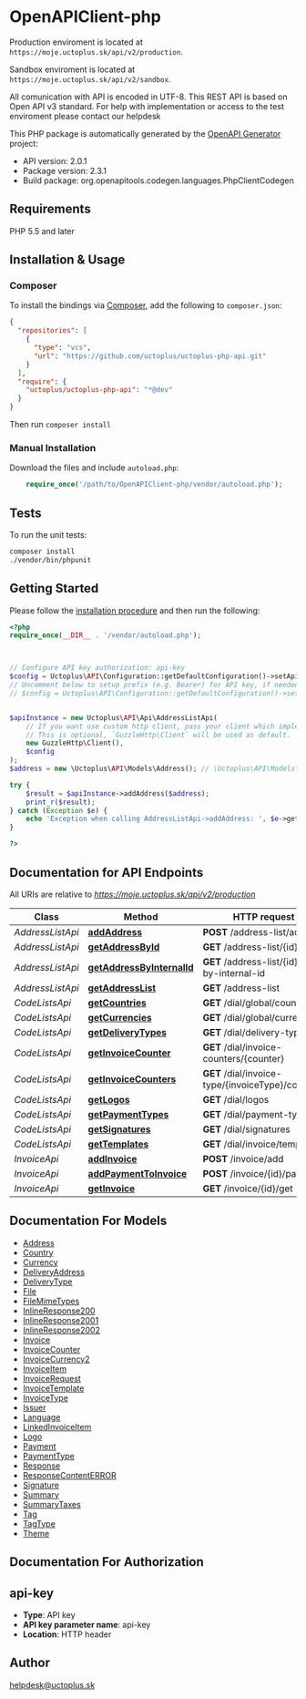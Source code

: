 # OpenAPIClient-php

Production enviroment is located at `https://moje.uctoplus.sk/api/v2/production`.

Sandbox enviroment is located at `https://moje.uctoplus.sk/api/v2/sandbox`.

All comunication with API is encoded in UTF-8. This REST API is based on Open API v3 standard. For help with implementation or access to the test enviroment please contact our helpdesk

This PHP package is automatically generated by the [OpenAPI Generator](https://openapi-generator.tech) project:

- API version: 2.0.1
- Package version: 2.3.1
- Build package: org.openapitools.codegen.languages.PhpClientCodegen

## Requirements

PHP 5.5 and later

## Installation & Usage

### Composer

To install the bindings via [Composer](http://getcomposer.org/), add the following to `composer.json`:

```json
{
  "repositories": [
    {
      "type": "vcs",
      "url": "https://github.com/uctoplus/uctoplus-php-api.git"
    }
  ],
  "require": {
    "uctoplus/uctoplus-php-api": "*@dev"
  }
}
```

Then run `composer install`

### Manual Installation

Download the files and include `autoload.php`:

```php
    require_once('/path/to/OpenAPIClient-php/vendor/autoload.php');
```

## Tests

To run the unit tests:

```bash
composer install
./vendor/bin/phpunit
```

## Getting Started

Please follow the [installation procedure](#installation--usage) and then run the following:

```php
<?php
require_once(__DIR__ . '/vendor/autoload.php');



// Configure API key authorization: api-key
$config = Uctoplus\API\Configuration::getDefaultConfiguration()->setApiKey('api-key', 'YOUR_API_KEY');
// Uncomment below to setup prefix (e.g. Bearer) for API key, if needed
// $config = Uctoplus\API\Configuration::getDefaultConfiguration()->setApiKeyPrefix('api-key', 'Bearer');


$apiInstance = new Uctoplus\API\Api\AddressListApi(
    // If you want use custom http client, pass your client which implements `GuzzleHttp\ClientInterface`.
    // This is optional, `GuzzleHttp\Client` will be used as default.
    new GuzzleHttp\Client(),
    $config
);
$address = new \Uctoplus\API\Models\Address(); // \Uctoplus\API\Models\Address | Address

try {
    $result = $apiInstance->addAddress($address);
    print_r($result);
} catch (Exception $e) {
    echo 'Exception when calling AddressListApi->addAddress: ', $e->getMessage(), PHP_EOL;
}

?>
```

## Documentation for API Endpoints

All URIs are relative to *https://moje.uctoplus.sk/api/v2/production*

Class | Method | HTTP request | Description
------------ | ------------- | ------------- | -------------
*AddressListApi* | [**addAddress**](docs/Api/AddressListApi.md#addaddress) | **POST** /address-list/add | addAddress
*AddressListApi* | [**getAddressById**](docs/Api/AddressListApi.md#getaddressbyid) | **GET** /address-list/{id}/get | getAddressById.
*AddressListApi* | [**getAddressByInternalId**](docs/Api/AddressListApi.md#getaddressbyinternalid) | **GET** /address-list/{id}/get-by-internal-id | getAddressByInternalId.
*AddressListApi* | [**getAddressList**](docs/Api/AddressListApi.md#getaddresslist) | **GET** /address-list | getAddressList
*CodeListsApi* | [**getCountries**](docs/Api/CodeListsApi.md#getcountries) | **GET** /dial/global/countries | getCountries
*CodeListsApi* | [**getCurrencies**](docs/Api/CodeListsApi.md#getcurrencies) | **GET** /dial/global/currencies | getCurrencies
*CodeListsApi* | [**getDeliveryTypes**](docs/Api/CodeListsApi.md#getdeliverytypes) | **GET** /dial/delivery-types | getDeliveryTypes
*CodeListsApi* | [**getInvoiceCounter**](docs/Api/CodeListsApi.md#getinvoicecounter) | **GET** /dial/invoice-counters/{counter} | getInvoiceCounter
*CodeListsApi* | [**getInvoiceCounters**](docs/Api/CodeListsApi.md#getinvoicecounters) | **GET** /dial/invoice-type/{invoiceType}/counters | getInvoiceCounters
*CodeListsApi* | [**getLogos**](docs/Api/CodeListsApi.md#getlogos) | **GET** /dial/logos | getLogos
*CodeListsApi* | [**getPaymentTypes**](docs/Api/CodeListsApi.md#getpaymenttypes) | **GET** /dial/payment-types | getPaymentTypes
*CodeListsApi* | [**getSignatures**](docs/Api/CodeListsApi.md#getsignatures) | **GET** /dial/signatures | getSignatures
*CodeListsApi* | [**getTemplates**](docs/Api/CodeListsApi.md#gettemplates) | **GET** /dial/invoice/templates | getTemplates
*InvoiceApi* | [**addInvoice**](docs/Api/InvoiceApi.md#addinvoice) | **POST** /invoice/add | addInvoice
*InvoiceApi* | [**addPaymentToInvoice**](docs/Api/InvoiceApi.md#addpaymenttoinvoice) | **POST** /invoice/{id}/pay | addPaymentToInvoice
*InvoiceApi* | [**getInvoice**](docs/Api/InvoiceApi.md#getinvoice) | **GET** /invoice/{id}/get | getInvoice


## Documentation For Models

 - [Address](docs/Model/Address.md)
 - [Country](docs/Model/Country.md)
 - [Currency](docs/Model/Currency.md)
 - [DeliveryAddress](docs/Model/DeliveryAddress.md)
 - [DeliveryType](docs/Model/DeliveryType.md)
 - [File](docs/Model/File.md)
 - [FileMimeTypes](docs/Model/FileMimeTypes.md)
 - [InlineResponse200](docs/Model/InlineResponse200.md)
 - [InlineResponse2001](docs/Model/InlineResponse2001.md)
 - [InlineResponse2002](docs/Model/InlineResponse2002.md)
 - [Invoice](docs/Model/Invoice.md)
 - [InvoiceCounter](docs/Model/InvoiceCounter.md)
 - [InvoiceCurrency2](docs/Model/InvoiceCurrency2.md)
 - [InvoiceItem](docs/Model/InvoiceItem.md)
 - [InvoiceRequest](docs/Model/InvoiceRequest.md)
 - [InvoiceTemplate](docs/Model/InvoiceTemplate.md)
 - [InvoiceType](docs/Model/InvoiceType.md)
 - [Issuer](docs/Model/Issuer.md)
 - [Language](docs/Model/Language.md)
 - [LinkedInvoiceItem](docs/Model/LinkedInvoiceItem.md)
 - [Logo](docs/Model/Logo.md)
 - [Payment](docs/Model/Payment.md)
 - [PaymentType](docs/Model/PaymentType.md)
 - [Response](docs/Model/Response.md)
 - [ResponseContentERROR](docs/Model/ResponseContentERROR.md)
 - [Signature](docs/Model/Signature.md)
 - [Summary](docs/Model/Summary.md)
 - [SummaryTaxes](docs/Model/SummaryTaxes.md)
 - [Tag](docs/Model/Tag.md)
 - [TagType](docs/Model/TagType.md)
 - [Theme](docs/Model/Theme.md)


## Documentation For Authorization



## api-key


- **Type**: API key
- **API key parameter name**: api-key
- **Location**: HTTP header



## Author

helpdesk@uctoplus.sk

